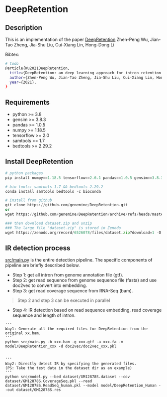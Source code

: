 # DeepRetention
## Description
This is an implementation of the paper [DeepRetention](http://xxx) Zhen-Peng Wu, Jian-Tao Zheng, Jia-Shu Liu, Cui-Xiang Lin, Hong-Dong Li

Bibtex:
```sh
# todo
@article{Wu2021DeepRetention,
  title={DeepRetention: an deep learning approach for intron retention detection.},
  author={Zhen-Peng Wu, Jian-Tao Zheng, Jia-Shu Liu, Cui-Xiang Lin, Hong-Dong Li},
  year={2021},
}
```
## Requirements
* python >= 3.8
* gensim >= 3.8.3
* pandas >= 1.0.5
* numpy >= 1.18.5
* tensorflow >= 2.0
* samtools >= 1.7
* bedtools >= 2.29.2

## Install DeepRetention
```python
# python packages
pip install numpy==1.18.5 tensorflow==2.6.1 pandas==1.0.5 gensim==3.8.3 Keras==2.6.1

# bio tools: samtools 1.7 && bedtools 2.29.2
conda install samtools bedtools -c bioconda

# install from github
git clone https://github.com/genemine/DeepRetention.git
or
wget https://github.com/genemine/DeepRetention/archive/refs/heads/master.zip

### then download dataset.zip and unzip
### The large file "dataset.zip" is stored in Zenodo
wget https://zenodo.org/record/6526078/files/dataset.zip?download=1 -O dataset.zip
```

## IR detection process
[src/main.py](https://github.com/genemine/DeepRetention/blob/master/src/main.py) is the entire detection pipeline. 
The specific components of pipeline are briefly described below.
* Step 1: get all intron from genome annotation file (gtf).
* Step 2: get read sequence from genome sequence file (fasta) and use doc2vec to convert into embedding.
* Step 3: get read coverage sequence from RNA-Seq (bam).
>Step 2 and step 3 can be executed in parallel
* Step 4: IR detection based on read sequence embedding, read coverage sequence and length of intron.

```
'''
Way1: Generate all the required files for DeepRetention from the original xx.bam.
'''
python src/main.py -b xxx.bam -g xxx.gtf -a xxx.fa -m model/DeepRetention_xxx -d doc2vec/doc2vec_xxx.pkl


'''
Way2: Directly detect IR by specifying the generated files.
(PS: Take the test data in the dataset dir as an example)
'''
python src/model.py --bed dataset/GM12878S.dataset --cov dataset/GM12878S.CoverageSeq.pkl --read dataset/GM12878S.ReadSeq_human.pkl --model model/DeepRetention_Human --out dataset/GM12878S.res
```
